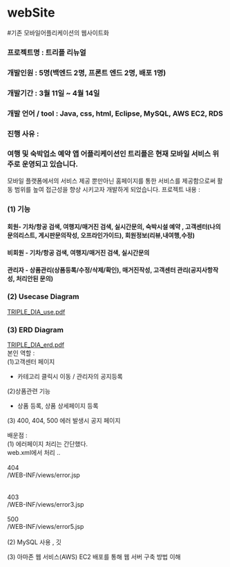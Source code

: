 # webSite
#기존 모바일어플리케이션의 웹사이트화  
  
### 프로젝트명 : 트리플 리뉴얼  
### 개발인원 : 5명(백엔드 2명, 프론트 엔드 2명, 배포 1명)  
### 개발기간 : 3월 11일 ~ 4월 14일  
### 개발 언어 / tool : Java, css, html, Eclipse, MySQL, AWS EC2, RDS  
### 진행 사유 :   
### 여행 및 숙박업소 예약 앱 어플리케이션인 트리플은 현재 모바일 서비스 위주로 운영되고 있습니다. 
모바일 플랫폼에서의 서비스 제공 뿐만아닌 홈페이지를 통한 서비스를 제공함으로써 활동 범위를 높여 접근성을 향상 시키고자 개발하게 되었습니다. 
프로젝트 내용 :   
### (1) 기능   
#### 회원- 기차/항공 검색, 여행지/매거진 검색, 실시간문의, 숙박시설 예약 , 고객센터(나의 문의리스트, 게시판문의작성, 오프라인가이드), 회원정보(리뷰,내여행,수정)  
#### 비회원 - 기차/항공 검색, 여행지/매거진 검색, 실시간문의  
#### 관리자 - 상품관리(상품등록/수정/삭제/확인), 매거진작성, 고객센터 관리(공지사항작성, 처리안된 문의)  
### (2) Usecase Diagram  
[TRIPLE_DIA_use.pdf](https://github.com/kimtaeyeon10/webSite/files/8852381/TRIPLE_DIA_use.pdf)
  
### (3) ERD Diagram  
[TRIPLE_DIA_erd.pdf](https://github.com/kimtaeyeon10/webSite/files/8852383/TRIPLE_DIA_erd.pdf)  
본인 역할 :  
(1)고객센터 페이지  
- 카테고리 클릭시 이동 / 관리자의 공지등록  
  
(2)상품관련 기능  
- 상품 등록, 상품 상세페이지 등록  
  
(3) 400, 404, 500 에러 발생시 공지 페이지
  
배운점 :   
(1) 에러페이지 처리는 간단했다.  
web.xml에서 <error-page>처리 ..   
	<error-page>  
      <error-code>404</error-code>  
      <location>/WEB-INF/views/error.jsp</location>  
   </error-page>  
   <error-page>  
      <error-code>403</error-code>  
      <location>/WEB-INF/views/error3.jsp</location>  
   </error-page>   <error-page>  
      <error-code>500</error-code>  
      <location>/WEB-INF/views/error5.jsp</location>  
   </error-page>  
(2) MySQL 사용 , 깃  
  
(3) 아마존 웹 서비스(AWS) EC2 배포를 통해 웹 서버 구축 방법 이해  
